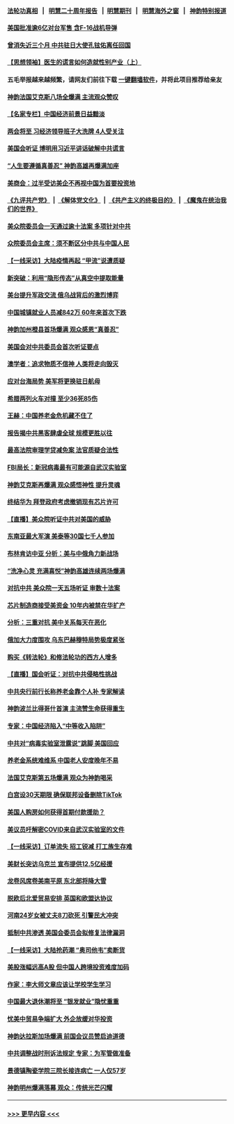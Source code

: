 #### [法轮功真相](https://github.com/gfw-breaker/truth/blob/master/README.md?t=0) &nbsp;&nbsp;|&nbsp;&nbsp; [明慧二十周年报告](https://github.com/gfw-breaker/mh-reports/blob/master/README.md?t=0) &nbsp;&nbsp;|&nbsp;&nbsp;[明慧期刊](https://github.com/gfw-breaker/mh-qikan) &nbsp;&nbsp;|&nbsp;&nbsp; [明慧海外之窗](https://github.com/gfw-breaker/mh-news/blob/master/README.md?t=0) &nbsp;&nbsp;|&nbsp;&nbsp; [神韵特别报道](https://github.com/gfw-breaker/mh-news/blob/master/shenyun.md?t=0)
#### [美国批准逾6亿对台军售 含F-16战机导弹](../pages/nf4514/n13941203.md?t=03022143) 
#### [曾消失近三个月 中共驻日大使孔铉佑离任回国](../pages/nf4514/n13941226.md?t=03022143) 
#### [【思想领袖】医生的谎言如何造就性别产业（上）](../pages/nf4514/n13930617.md?t=03022143) 
#### 五毛举报越来越频繁，请网友们前往下载 [一键翻墙软件](https://github.com/gfw-breaker/ssr-accounts)，并将此项目推荐给亲友
#### [神韵法国艾克斯八场全爆满 主流观众赞叹](../pages/nf4514/n13940954.md?t=03022143) 
#### [【名家专栏】中国经济前景日益黯淡](../pages/nf4514/n13940788.md?t=03022143) 
#### [两会将至 习经济领导班子大洗牌 4人受关注](../pages/nf4514/n13940925.md?t=03022143) 
#### [美国会听证 博明用习近平讲话破解中共谎言](../pages/nf4514/n13940898.md?t=03022143) 
#### [“人生要遵循真善忍” 神韵高雄再爆满加座](../pages/nf4514/n13941026.md?t=03022143) 
#### [美商会：过半受访美企不再视中国为首要投资地](../pages/nf4514/n13940578.md?t=03022143) 
#### [《九评共产党》](https://github.com/begood0513/9ping.md/blob/master/README.md) &nbsp;|&nbsp; [《解体党文化》](../../../../jtdwh.md/blob/master/README.md)  &nbsp;|&nbsp; [《共产主义的终极目的》](../../../../gczydzjmd.md/blob/master/README.md) &nbsp;|&nbsp; [《魔鬼在统治我们的世界》](../../../../mgztzwmdsj.md/blob/master/README.md) 
#### [美众院委员会一天通过逾十法案 多项针对中共](../pages/nf4514/n13940852.md?t=03022143) 
#### [众院委员会主席：须不断区分中共与中国人民](../pages/nf4514/n13940854.md?t=03022143) 
#### [【一线采访】大陆疫情再起 “甲流”说遭质疑](../pages/nf4514/n13939923.md?t=03022143) 
#### [新突破：利用“隐形传态”从真空中提取能量](../pages/nf4514/n13940922.md?t=03022143) 
#### [美台提升军政交流 俄乌战背后的激烈博弈](../pages/nf4514/n13940114.md?t=03022143) 
#### [中国城镇就业人员减842万 60年来首次下跌](../pages/nf4514/n13940594.md?t=03022143) 
#### [神韵加州橙县首场爆满 观众感恩“真善忍”](../pages/nf4514/n13940832.md?t=03022143) 
#### [美国会对中共委员会首次听证要点](../pages/nf4514/n13940204.md?t=03022143) 
#### [澳学者：追求物质不信神 人类将走向毁灭](../pages/nf4514/n13939982.md?t=03022143) 
#### [应对台海局势 美军将更换驻日航母](../pages/nf4514/n13940604.md?t=03022143) 
#### [希腊两列火车对撞 至少36死85伤](../pages/nf4514/n13940491.md?t=03022143) 
#### [王赫：中国养老金危机藏不住了](../pages/nf4514/n13940255.md?t=03022143) 
#### [报告揭中共黑客肆虐全球 规模更胜以往](../pages/nf4514/n13940438.md?t=03022143) 
#### [最高法院审理学贷减免案 法官质疑合法性](../pages/nf4514/n13940132.md?t=03022143) 
#### [FBI局长：新冠病毒最有可能源自武汉实验室](../pages/nf4514/n13940318.md?t=03022143) 
#### [神韵艾克斯再爆满 观众感悟神性 提升灵魂](../pages/nf4514/n13940344.md?t=03022143) 
#### [终结华为 拜登政府考虑撤销现有芯片许可](../pages/nf4514/n13940164.md?t=03022143) 
#### [【直播】美众院听证中共对美国的威胁](../pages/nf4514/n13939580.md?t=03022143) 
#### [东南亚最大军演 美泰等30国七千人参加](../pages/nf4514/n13940097.md?t=03022143) 
#### [布林肯访中亚 分析：美与中俄角力新战场](../pages/nf4514/n13940139.md?t=03022143) 
#### [“洗净心灵 充满喜悦”神韵高雄连续两场爆满](../pages/nf4514/n13940143.md?t=03022143) 
#### [对抗中共 美众院一天五场听证 审数十法案](../pages/nf4514/n13940091.md?t=03022143) 
#### [芯片制造商接受美资金 10年内被禁在华扩产](../pages/nf4514/n13940080.md?t=03022143) 
#### [分析：三重对抗 美中关系每天在恶化](../pages/nf4514/n13940095.md?t=03022143) 
#### [俄加大力度围攻 乌东巴赫穆特局势极度紧张](../pages/nf4514/n13940037.md?t=03022143) 
#### [购买《转法轮》和修法轮功的西方人增多](../pages/nf4514/n13939369.md?t=03022143) 
#### [【直播】国会听证：对抗中共侵略性挑战](../pages/nf4514/n13939583.md?t=03022143) 
#### [中共央行前行长称养老金靠个人补 专家解读](../pages/nf4514/n13939943.md?t=03022143) 
#### [神韵波兰比得哥什首演 主流赞生命获得重生](../pages/nf4514/n13939927.md?t=03022143) 
#### [专家：中国经济陷入“中等收入陷阱”](../pages/nf4514/n13939866.md?t=03022143) 
#### [中共对“病毒实验室泄露说”跳脚 美国回应](../pages/nf4514/n13939853.md?t=03022143) 
#### [养老金系统难维系 中国老人安度晚年不易](../pages/nf4514/n13939738.md?t=03022143) 
#### [法国艾克斯第五场爆满 观众为神韵喝采](../pages/nf4514/n13939684.md?t=03022143) 
#### [白宫设30天期限 确保联邦设备删除TikTok](../pages/nf4514/n13939726.md?t=03022143) 
#### [美国人购房如何获得首期付款援助？](../pages/nf4514/n13939707.md?t=03022143) 
#### [美议员吁解密COVID来自武汉实验室的文件](../pages/nf4514/n13939562.md?t=03022143) 
#### [【一线采访】订单流失 招工锐减 打工族生存难](../pages/nf4514/n13939333.md?t=03022143) 
#### [美财长突访乌克兰 宣布提供12.5亿经援](../pages/nf4514/n13939563.md?t=03022143) 
#### [龙卷风席卷美南平原 东北部将降大雪](../pages/nf4514/n13939509.md?t=03022143) 
#### [脱欧后北爱贸易安排 英国和欧盟达协议](../pages/nf4514/n13939399.md?t=03022143) 
#### [河南24岁女被丈夫8刀砍死 引警民大冲突](../pages/nf4514/n13939491.md?t=03022143) 
#### [抵制中共渗透 美国会委员会拟修复法律漏洞](../pages/nf4514/n13939209.md?t=03022143) 
#### [【一线采访】大陆抢药潮 “奥司他韦”卖断货](../pages/nf4514/n13939345.md?t=03022143) 
#### [美股涨幅远高A股 但中国人跨境投资难度加码](../pages/nf4514/n13939257.md?t=03022143) 
#### [作家：李大师文章应该让学校学生学习](../pages/nf4514/n13937614.md?t=03022143) 
#### [中国最大退休潮将至 “银发就业”隐忧重重](../pages/nf4514/n13939152.md?t=03022143) 
#### [忧美中贸易争端扩大 外企放缓对华投资](../pages/nf4514/n13939110.md?t=03022143) 
#### [神韵达拉斯加场爆满 前国会议员赞启迪道德](../pages/nf4514/n13939336.md?t=03022143) 
#### [中共调整战时刑诉法规定 专家：为军管做准备](../pages/nf4514/n13939218.md?t=03022143) 
#### [景德镇陶瓷学院三院长接连病亡 一人仅57岁](../pages/nf4514/n13939300.md?t=03022143) 
#### [神韵明州爆满落幕 观众：传统光芒闪耀](../pages/nf4514/n13939362.md?t=03022143) 

----
#### [ >>> 更早内容 <<< ](../indexes/nf4514-earlier.md)
